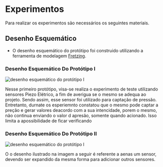 # Experimentos

Para realizar os experimentos são necessários os seguintes materiais.



## Desenho Esquemático
- O desenho esquemático do protótipo foi construido utilizando a ferramenta de modelagem [Fretzing](https://fritzing.org/home/).

### Desenho Esquemático Do Protótipo I
![desenho esquemático do protótipo I]()

Nesse primeiro protótipo, visa-se realiza o experimento de teste utilizando sensores Piezo Elétrico, a fim de averigua se o mesmo se adequa ao projeto. Sendo assim, esse sensor foi utilizado para captação de pressão. Entretanto, durnate os esperiemnto constatou que o mesmo pode captar a preção e gerar valores deacordo com a sua intencidade, porem o mesmo, não continua enviando o valor d apresão, somente quando acionado. Isso limita a apossibilidade de ficar verificando 

### Desenho Esquemático Do Protótipo II
![desenho esquemático do protótipo I]()

O o desenho ilustrado na imagem a seguir é referente a aenas um sensor, devendo ser expandido da mesma forma para adicionar outros sensores.